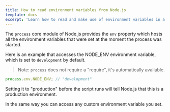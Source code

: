 ```yaml
---
title: How to read environment variables from Node.js
template: docs
excerpt: 'Learn how to read and make use of environment variables in a Node.js program'
---
```


The `process` core module of Node.js provides the `env` property which hosts all the environment variables that were set at the moment the process was started.

Here is an example that accesses the NODE_ENV environment variable, which is set to `development` by default.

> Note: `process` does not require a "require", it's automatically available.

```js
process.env.NODE_ENV; // "development"
```

Setting it to "production" before the script runs will tell Node.js that this is a production environment.

In the same way you can access any custom environment variable you set.
